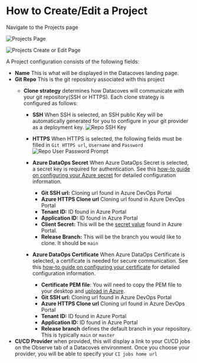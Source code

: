 # How to Create/Edit a Project
Navigate to the Projects page

![Projects Page](./assets/menu_projects.gif)

![Projects Create or Edit Page](./assets/projects_editnew_page.png)

A Project configuration consists of the following fields:

- **Name** This is what will be displayed in the Datacoves landing page.
- **Git Repo** This is the git repository associated with this project
  - **Clone strategy** determines how Datacoves will communicate with your git repository(SSH or HTTPS). Each clone strategy is configured as follows:
  
    - **SSH** When SSH is selected, an SSH public Key will be automatically generated for you to configure in your git provider as a deployment key.
      ![Repo SSH Key](./assets/projects_ssh_key.png)

    - **HTTPS** When HTTPS is selected, the following fields must be filled in `Git HTTPS url`, `Username` and `Password`
      ![Repo User Password Prompt](./assets/projects_https_data.png)

    -  **Azure DataOps Secret** When Azure DataOps Secret is selected, a secret key is required for authentication. See this [how-to guide on configuring your Azure secret](how-tos/datacoves/how_to_clone_with_azure.md) for detailed configuration information.
       -  **Git SSH url:** Cloning url found in Azure DevOps Portal
       -  **Azure HTTPS Clone url** Cloning url found in Azure DevOps Portal
       -  **Tenant ID:** ID found in Azure Portal
       -  **Application ID:** ID found in Azure Portal
       -  **Client Secret:** This will be the [secret value](how-tos/datacoves/how_to_clone_with_azure.md#secret) found in Azure Portal.
       -  **Release Branch:** This will be the branch you would like to clone. It should be `main`
    
    -  **Azure DataOps Certificate** When Azure DataOps Certificate is selected, a certificate is needed for secure communication. See this [how-to guide on configuring your certificate](how-tos/datacoves/how_to_clone_with_azure.md) for detailed configuration information.
       -  **Certificate PEM file**: You will need to copy the PEM file to your desktop and [upload in Azure](how-tos/datacoves/how_to_clone_with_azure.md#certificate).
       -  **Git SSH url:** Cloning url found in Azure DevOps Portal
       -  **Azure HTTPS Clone url** Cloning url found in Azure DevOps Portal
       -  **Tenant ID:** ID found in Azure Portal
       -  **Application ID:** ID found in Azure Portal
       - **Release branch** defines the default branch in your repository. This is typically `main` or `master`
- **CI/CD Provider** when provided, this will display a link to your CI/CD jobs on the Observe tab of a Datacoves environment. Once you choose your provider, you will be able to specify your `CI jobs home url`

